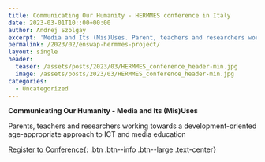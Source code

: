 ```yaml
---
title: Communicating Our Humanity - HERMMES conference in Italy
date: 2023-03-01T10::00+00:00
author: Andrej Szolgay
excerpt: 'Media and Its (Mis)Uses. Parent, teachers and researchers working towards a development oriented age appropriate approach to ICT and medai education.'
permalink: /2023/02/enswap-hermmes-project/
layout: single
header:
  teaser: /assets/posts/2023/03/HERMMES_conference_header-min.jpg
  image: /assets/posts/2023/03/HERMMES_conference_header-min.jpg
categories:
  - Uncategorized
---
```


**Communicating Our Humanity - Media and Its (Mis)Uses**

Parents, teachers and researchers working towards a development-oriented age-appropriate approach to ICT and media education




[Register to Conference](https://ecswe.eu/hermmes/){: .btn .btn--info .btn--large .text-center}
